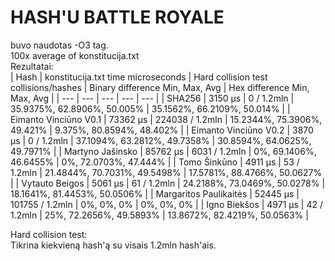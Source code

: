 # HASH'U BATTLE ROYALE
buvo naudotas -O3 tag. </br>
100x average of konstitucija.txt </br>
Rezultatai: </br>
| Hash | konstitucija.txt time microseconds | Hard collision test collisions/hashes | Binary difference Min, Max, Avg | Hex difference Min, Max, Avg |
| --- | --- | --- | --- | --- |
| SHA256 | 3150 µs | 0 / 1.2mln | 35.9375%, 62.8906%, 50.005% | 35.1562%, 66.2109%, 50.014% |
| Eimanto Vinciūno V0.1 | 73362 µs | 224038 / 1.2mln | 15.2344%, 75.3906%, 49.421% | 9.375%, 80.8594%, 48.402% |
| Eimanto Vinciūno V0.2 | 3870 µs | 0 / 1.2mln | 37.1094%, 63.2812%, 49.7358% | 30.8594%, 64.0625%, 49.7971% |
| Martyno Jašinsko | 85762 µs | 6031 / 1.2mln | 0%, 69.1406%, 46.6455% | 0%, 72.0703%, 47.444% |
| Tomo Šinkūno | 4911 µs | 53 / 1.2mln | 21.4844%, 70.7031%, 49.5498% | 17.5781%, 88.4766%, 50.0627% |
| Vytauto Beigos | 5061 µs | 61 / 1.2mln | 24.2188%, 73.0469%, 50.0278% | 18.1641%, 81.4453%, 50.0506% |
| Margaritos Paulikaitės | 52445 µs | 101755 / 1.2mln | 0%, 0%, 0% | 0%, 0%, 0% |
| Igno Biekšos | 4971 µs | 42 / 1.2mln | 25%, 72.2656%, 49.5893% | 13.8672%, 82.4219%, 50.0563% |

Hard collision test:</br>
Tikrina kiekvieną hash'ą su visais 1.2mln hash'ais.
